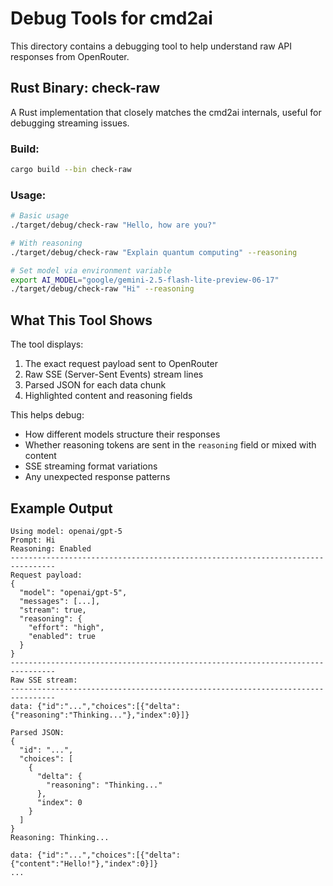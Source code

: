 # Debug Tools for cmd2ai

This directory contains a debugging tool to help understand raw API responses from OpenRouter.

## Rust Binary: check-raw

A Rust implementation that closely matches the cmd2ai internals, useful for debugging streaming issues.

### Build:
```bash
cargo build --bin check-raw
```

### Usage:
```bash
# Basic usage
./target/debug/check-raw "Hello, how are you?"

# With reasoning
./target/debug/check-raw "Explain quantum computing" --reasoning

# Set model via environment variable
export AI_MODEL="google/gemini-2.5-flash-lite-preview-06-17"
./target/debug/check-raw "Hi" --reasoning
```

## What This Tool Shows

The tool displays:
1. The exact request payload sent to OpenRouter
2. Raw SSE (Server-Sent Events) stream lines
3. Parsed JSON for each data chunk
4. Highlighted content and reasoning fields

This helps debug:
- How different models structure their responses
- Whether reasoning tokens are sent in the `reasoning` field or mixed with content
- SSE streaming format variations
- Any unexpected response patterns

## Example Output

```
Using model: openai/gpt-5
Prompt: Hi
Reasoning: Enabled
--------------------------------------------------------------------------------
Request payload:
{
  "model": "openai/gpt-5",
  "messages": [...],
  "stream": true,
  "reasoning": {
    "effort": "high",
    "enabled": true
  }
}
--------------------------------------------------------------------------------
Raw SSE stream:
--------------------------------------------------------------------------------
data: {"id":"...","choices":[{"delta":{"reasoning":"Thinking..."},"index":0}]}

Parsed JSON:
{
  "id": "...",
  "choices": [
    {
      "delta": {
        "reasoning": "Thinking..."
      },
      "index": 0
    }
  ]
}
Reasoning: Thinking...

data: {"id":"...","choices":[{"delta":{"content":"Hello!"},"index":0}]}
...
```